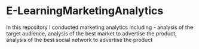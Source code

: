 # E-LearningMarketingAnalytics
In this repository I conducted marketing analytics including - analysis of the target audience, analysis of the best market to advertise the product, analysis of the best social network to advertise the product
